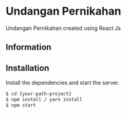 # Undangan Pernikahan
Undangan Pernikahan created using React Js

## Information


## Installation

Install the dependencies and start the server.

```sh
$ cd {your-path-project}
$ npm install / yarn install
$ npm start
```
